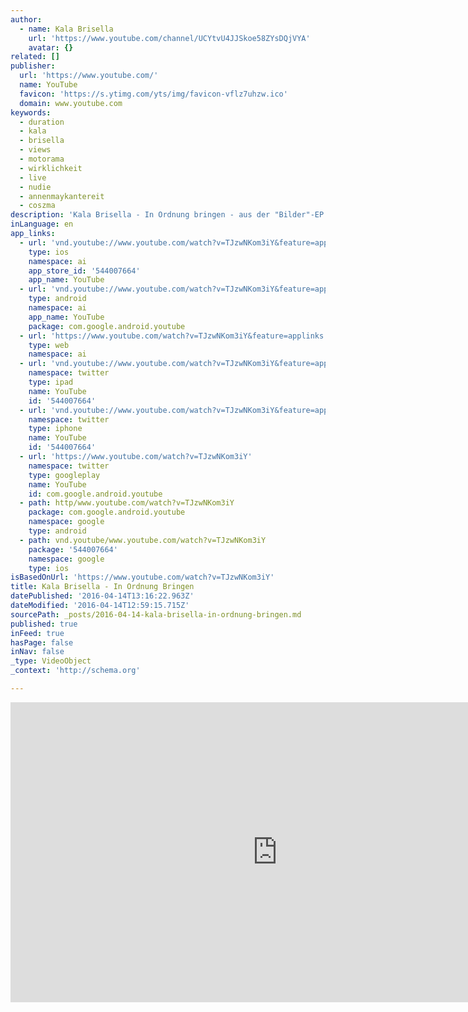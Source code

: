 ```yaml
---
author:
  - name: Kala Brisella
    url: 'https://www.youtube.com/channel/UCYtvU4JJSkoe58ZYsDQjVYA'
    avatar: {}
related: []
publisher:
  url: 'https://www.youtube.com/'
  name: YouTube
  favicon: 'https://s.ytimg.com/yts/img/favicon-vflz7uhzw.ico'
  domain: www.youtube.com
keywords:
  - duration
  - kala
  - brisella
  - views
  - motorama
  - wirklichkeit
  - live
  - nudie
  - annenmaykantereit
  - coszma
description: 'Kala Brisella - In Ordnung bringen - aus der "Bilder"-EP Erhältlich bei Coszma Records// https://coszmarec.bandcamp.com/album/... Aufgenommen von Kala Brisella Gemixt und Gemastert von Ralv Milberg Kala Brisella sind Jochen Haker, Anja Müller und Dennis Deter. http://kalabrisella.tumblr.com/ Tourdaten: 31.03. Berlin, Marie Antoinette (mit Molde & Die Wirklichkeit) 01.04.'
inLanguage: en
app_links:
  - url: 'vnd.youtube://www.youtube.com/watch?v=TJzwNKom3iY&feature=applinks'
    type: ios
    namespace: ai
    app_store_id: '544007664'
    app_name: YouTube
  - url: 'vnd.youtube://www.youtube.com/watch?v=TJzwNKom3iY&feature=applinks'
    type: android
    namespace: ai
    app_name: YouTube
    package: com.google.android.youtube
  - url: 'https://www.youtube.com/watch?v=TJzwNKom3iY&feature=applinks'
    type: web
    namespace: ai
  - url: 'vnd.youtube://www.youtube.com/watch?v=TJzwNKom3iY&feature=applinks'
    namespace: twitter
    type: ipad
    name: YouTube
    id: '544007664'
  - url: 'vnd.youtube://www.youtube.com/watch?v=TJzwNKom3iY&feature=applinks'
    namespace: twitter
    type: iphone
    name: YouTube
    id: '544007664'
  - url: 'https://www.youtube.com/watch?v=TJzwNKom3iY'
    namespace: twitter
    type: googleplay
    name: YouTube
    id: com.google.android.youtube
  - path: http/www.youtube.com/watch?v=TJzwNKom3iY
    package: com.google.android.youtube
    namespace: google
    type: android
  - path: vnd.youtube/www.youtube.com/watch?v=TJzwNKom3iY
    package: '544007664'
    namespace: google
    type: ios
isBasedOnUrl: 'https://www.youtube.com/watch?v=TJzwNKom3iY'
title: Kala Brisella - In Ordnung Bringen
datePublished: '2016-04-14T13:16:22.963Z'
dateModified: '2016-04-14T12:59:15.715Z'
sourcePath: _posts/2016-04-14-kala-brisella-in-ordnung-bringen.md
published: true
inFeed: true
hasPage: false
inNav: false
_type: VideoObject
_context: 'http://schema.org'

---
```

<iframe src="https://cdn.embedly.com/widgets/media.html?src=https%3A%2F%2Fwww.youtube.com%2Fembed%2FTJzwNKom3iY%3Ffeature%3Doembed&amp;url=https%3A%2F%2Fwww.youtube.com%2Fwatch%3Fv%3DTJzwNKom3iY&amp;image=https%3A%2F%2Fi.ytimg.com%2Fvi%2FTJzwNKom3iY%2Fhqdefault.jpg&amp;key=b7d04c9b404c499eba89ee7072e1c4f7&amp;type=text%2Fhtml&amp;schema=youtube" width="854" height="480" scrolling="no" frameborder="0" allowfullscreen="allowfullscreen" style=""></iframe>